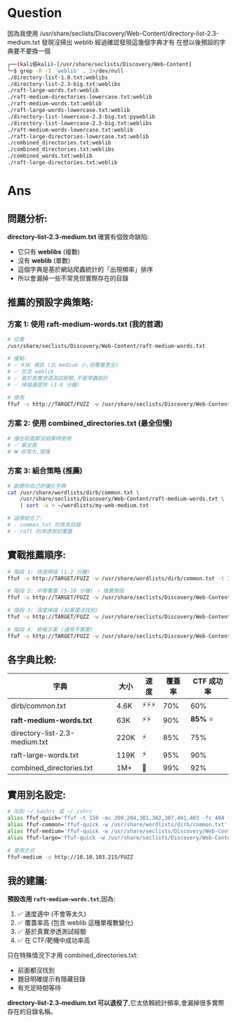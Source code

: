 # Question
因為我使用 /usr/share/seclists/Discovery/Web-Content/directory-list-2.3-medium.txt
發現沒掃出 weblib
經過確認發現這幾個字典才有 在想以後預設的字典要不要換一個
```bash
┌──(kali㉿kali)-[/usr/share/seclists/Discovery/Web-Content]
└─$ grep -R -I 'weblib' . 2>/dev/null           
./directory-list-1.0.txt:weblibs
./directory-list-2.3-big.txt:weblibs
./raft-large-words.txt:weblib
./raft-medium-directories-lowercase.txt:weblib
./raft-medium-words.txt:weblib
./raft-large-words-lowercase.txt:weblib
./directory-list-lowercase-2.3-big.txt:pyweblib
./directory-list-lowercase-2.3-big.txt:weblibs
./raft-medium-words-lowercase.txt:weblib
./raft-large-directories-lowercase.txt:weblib
./combined_directories.txt:weblib
./combined_directories.txt:weblibs
./combined_words.txt:weblib
./raft-large-directories.txt:weblib
```


# Ans


## 問題分析:

**directory-list-2.3-medium.txt** 確實有個致命缺陷:
- 它只有 **weblibs** (複數)
- 沒有 **weblib** (單數)
- 這個字典是基於網站爬蟲統計的「出現頻率」排序
- 所以會漏掉一些不常見但實際存在的目錄

## 推薦的預設字典策略:

### **方案 1: 使用 raft-medium-words.txt** (我的首選)
```bash
# 位置
/usr/share/seclists/Discovery/Web-Content/raft-medium-words.txt

# 優點:
# ✅ 63K 條目 (比 medium 小,但覆蓋更全)
# ✅ 包含 weblib
# ✅ 基於真實滲透測試經驗,不是爬蟲統計
# ✅ 掃描速度快 (3-8 分鐘)

# 使用
ffuf -u http://TARGET/FUZZ -w /usr/share/seclists/Discovery/Web-Content/raft-medium-words.txt -t 100
```

### **方案 2: 使用 combined_directories.txt** (最全但慢)
```bash
# 僅在前面都沒結果時使用
# ✅ 最全面
# ❌ 非常大,很慢
```

### **方案 3: 組合策略** (推薦)
```bash
# 創建你自己的優化字典
cat /usr/share/wordlists/dirb/common.txt \
    /usr/share/seclists/Discovery/Web-Content/raft-medium-words.txt \
    | sort -u > ~/wordlists/my-web-medium.txt

# 這樣結合了:
# - common.txt 的常見目錄
# - raft 的滲透測試覆蓋
```

## 實戰推薦順序:

```bash
# 階段 1: 快速掃描 (1-2 分鐘)
ffuf -u http://TARGET/FUZZ -w /usr/share/wordlists/dirb/common.txt -t 150

# 階段 2: 中等覆蓋 (5-10 分鐘) ⭐ 推薦預設
ffuf -u http://TARGET/FUZZ -w /usr/share/seclists/Discovery/Web-Content/raft-medium-words.txt -t 100

# 階段 3: 深度掃描 (如果還沒找到)
ffuf -u http://TARGET/FUZZ -w /usr/share/seclists/Discovery/Web-Content/raft-large-words.txt -t 80

# 階段 4: 終極方案 (通常不需要)
ffuf -u http://TARGET/FUZZ -w /usr/share/seclists/Discovery/Web-Content/combined_directories.txt -t 50
```

## 各字典比較:

| 字典 | 大小 | 速度 | 覆蓋率 | CTF 成功率 |
|------|------|------|--------|------------|
| dirb/common.txt | 4.6K | ⚡⚡⚡ | 70% | 60% |
| **raft-medium-words.txt** | 63K | ⚡⚡ | 90% | **85%** ⭐ |
| directory-list-2.3-medium.txt | 220K | ⚡ | 85% | 75% |
| raft-large-words.txt | 119K | ⚡ | 95% | 90% |
| combined_directories.txt | 1M+ | 🐌 | 99% | 92% |

## 實用別名設定:

```bash
# 加到 ~/.bashrc 或 ~/.zshrc
alias ffuf-quick='ffuf -t 150 -mc 200,204,301,302,307,401,403 -fc 404 -c'
alias ffuf-common='ffuf-quick -w /usr/share/wordlists/dirb/common.txt'
alias ffuf-medium='ffuf-quick -w /usr/share/seclists/Discovery/Web-Content/raft-medium-words.txt'
alias ffuf-large='ffuf-quick -w /usr/share/seclists/Discovery/Web-Content/raft-large-words.txt'

# 使用方式
ffuf-medium -u http://10.10.103.215/FUZZ
```

## 我的建議:

**預設改用 `raft-medium-words.txt`**,因為:
1. ✅ 速度適中 (不會等太久)
2. ✅ 覆蓋率高 (包含 weblib 這種單複數變化)
3. ✅ 基於真實滲透測試經驗
4. ✅ 在 CTF/靶機中成功率高

只在特殊情況下才用 combined_directories.txt:
- 前面都沒找到
- 題目明確提示有隱藏目錄
- 有充足時間等待

**directory-list-2.3-medium.txt 可以退役了**,它太依賴統計頻率,會漏掉很多實際存在的目錄名稱。